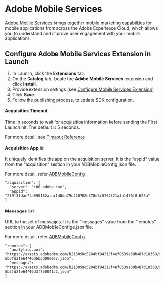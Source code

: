 # Adobe Mobile Services

[Adobe Mobile Services](https://marketing.adobe.com/resources/help/en_US/mobile/home.html) brings together mobile marketing capabilities for mobile applications from across the Adobe Experience Cloud, which allows you to understand and improve user engagement with your mobile applications.

## **Configure Adobe Mobile Services Extension in Launch**

1. In Launch, click the **Extensions** tab.
2. On the **Catalog** tab, locate the **Adobe Mobile Services** extension and click **Install**.
3. Provide extension settings \(see [Configure Mobile Services Extension](./#configure-mobile-servicces-extension)\)
4. Click **Save**.
5. Follow the publishing process, to update SDK configuration.

#### **Acquisition Timeout**

Time in seconds to wait for acquisition information before sending the First Launch hit. The default is 5 seconds.

For more detail, see [Timeout Reference](https://marketing.adobe.com/resources/help/en_US/mobile/t_config_acquisition.html)

#### **Acquisition App Id**

It uniquely identifies the app on the acquisition server. It is the “appid” value from the “acquisition” section in your ADBMobileConfig.json file. 

For more detail, refer [ADBMobileConfig](https://marketing.adobe.com/resources/help/en_US/mobile/android/json_config.html)

```text
"acquisition": {
  "server": "c00.adobe.com",
  "appid": "2f9f3fdae7fa090182acac1d8da79c418762e378d3c5762521afa1470f81625a"
}
```

#### **Messages Url**

URL to the set of messages. It is the “messages” value from the “remotes” section in your ADBMobileConfige.json file.

For more detail, refer [ADBMobileConfig](https://marketing.adobe.com/resources/help/en_US/mobile/android/json_config.html)

```text
"remotes": {
  "analytics.poi": "https://assets.adobedtm.com/b213090c5204bf94318f4ef0539a38b487d10368/scripts/satellite-5b3fd2fe64746d6b3d000ea7.json",
  "messages": "https://assets.adobedtm.com/b213090c5204bf94318f4ef0539a38b487d10368/scripts/satellite-5b3fd2fe64746d3f750041d2.json"
}
```
